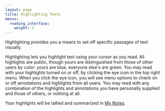 ```yaml
---
layout: page
title: Highlighting Texts
menus:
  reading_interface:
    weight: 1
---
```


Highlighting provides you a means to set off specific passages of text visually.

Highlighting lets you highlight text using your cursor as you read. All highlights are public, though yours are distinguished from those of other users by color: yours are blue, everyone else's are green. You may read with your highlights turned on or off, by clicking the eye icon in the top right menu. When you click the eye icon, you will see menu options to check on or off annotations and highlights from all users. You may read with any combination of the highlights and annotations you have personally supplied and those of others, or nothing at all.

Your highlights will be tallied and summarized in [My Notes](my_notes.html).
